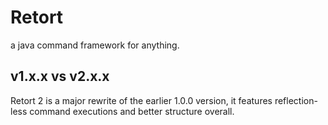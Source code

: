 # Retort
a java command framework for anything.

## v1.x.x vs v2.x.x
Retort 2 is a major rewrite of the earlier 1.0.0 version, it features reflection-less command executions and better structure overall.